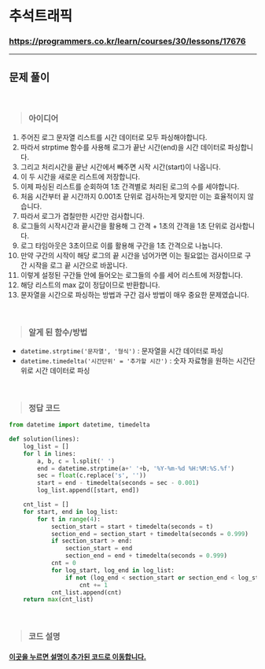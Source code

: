 # 추석트래픽

### https://programmers.co.kr/learn/courses/30/lessons/17676

<hr>

## 문제 풀이

<br>

> ### 아이디어
1. 주어진 로그 문자열 리스트를 시간 데이터로 모두 파싱해야합니다.
2. 따라서 strptime 함수를 사용해 로그가 끝난 시간(end)을 시간 데이터로 파싱합니다.
3. 그리고 처리시간을 끝난 시간에서 빼주면 시작 시간(start)이 나옵니다.
4. 이 두 시간을 새로운 리스트에 저장합니다.
5. 이제 파싱된 리스트를 순회하여 1초 간격별로 처리된 로그의 수를 세야합니다.
6. 처음 시간부터 끝 시간까지 0.001초 단위로 검사하는게 맞지만 이는 효율적이지 않습니다.
7. 따라서 로그가 겹칠만한 시간만 검사합니다.
8. 로그들의 시작시간과 끝시간을 활용해 그 간격 + 1초의 간격을 1초 단위로 검사합니다.
9. 로그 타임아웃은 3초이므로 이를 활용해 구간을 1초 간격으로 나눕니다.
10. 만약 구간의 시작이 해당 로그의 끝 시간을 넘어가면 이는 필요없는 검사이므로 구간 시작을 로그 끝 시간으로 바꿉니다.
11. 이렇게 설정된 구간들 안에 들어오는 로그들의 수를 세어 리스트에 저장합니다.
12. 해당 리스트의 max 값이 정답이므로 반환합니다.
13. 문자열을 시간으로 파싱하는 방법과 구간 검사 방법이 매우 중요한 문제였습니다.

<br>

> ### 알게 된 함수/방법
- `datetime.strptime('문자열', '형식')` : 문자열을 시간 데이터로 파싱
- `datetime.timedelta('시간단위' = '추가할 시간')` : 숫자 자료형을 원하는 시간단위로 시간 데이터로 파싱

<br>

> ### 정답 코드
```python
from datetime import datetime, timedelta

def solution(lines):
    log_list = []
    for l in lines:
        a, b, c = l.split(' ')
        end = datetime.strptime(a+' '+b, '%Y-%m-%d %H:%M:%S.%f')
        sec = float(c.replace('s', ''))
        start = end - timedelta(seconds = sec - 0.001)
        log_list.append([start, end])

    cnt_list = []
    for start, end in log_list:
        for t in range(4):
            section_start = start + timedelta(seconds = t)
            section_end = section_start + timedelta(seconds = 0.999)
            if section_start > end:
                section_start = end
                section_end = end + timedelta(seconds = 0.999)
            cnt = 0
            for log_start, log_end in log_list:
                if not (log_end < section_start or section_end < log_start):
                    cnt += 1
            cnt_list.append(cnt)
    return max(cnt_list)
```

<br>

> ### 코드 설명

<h4><a href="../pyCode/26-2 추석트래픽.py">이곳을 누르면 설명이 추가된 코드로 이동합니다.</a></h4>
